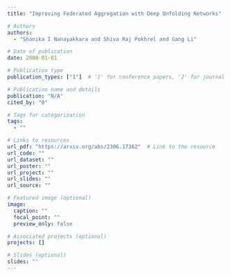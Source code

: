 ```yaml
---
title: "Improving Federated Aggregation with Deep Unfolding Networks"

# Authors
authors:
  - "Shanika I Nanayakkara and Shiva Raj Pokhrel and Gang Li"

# Date of publication
date: 2000-01-01

# Publication type
publication_types: ["1"]  # '1' for conference papers, '2' for journal articles, '3' for preprints

# Publication name and details
publication: "N/A"
cited_by: "0"

# Tags for categorization
tags:
  - ""

# Links to resources
url_pdf: "https://arxiv.org/abs/2306.17362"  # Link to the resource
url_code: ""
url_dataset: ""
url_poster: ""
url_project: ""
url_slides: ""
url_source: ""

# Featured image (optional)
image:
  caption: ""
  focal_point: ""
  preview_only: false

# Associated projects (optional)
projects: []

# Slides (optional)
slides: ""
---
```

